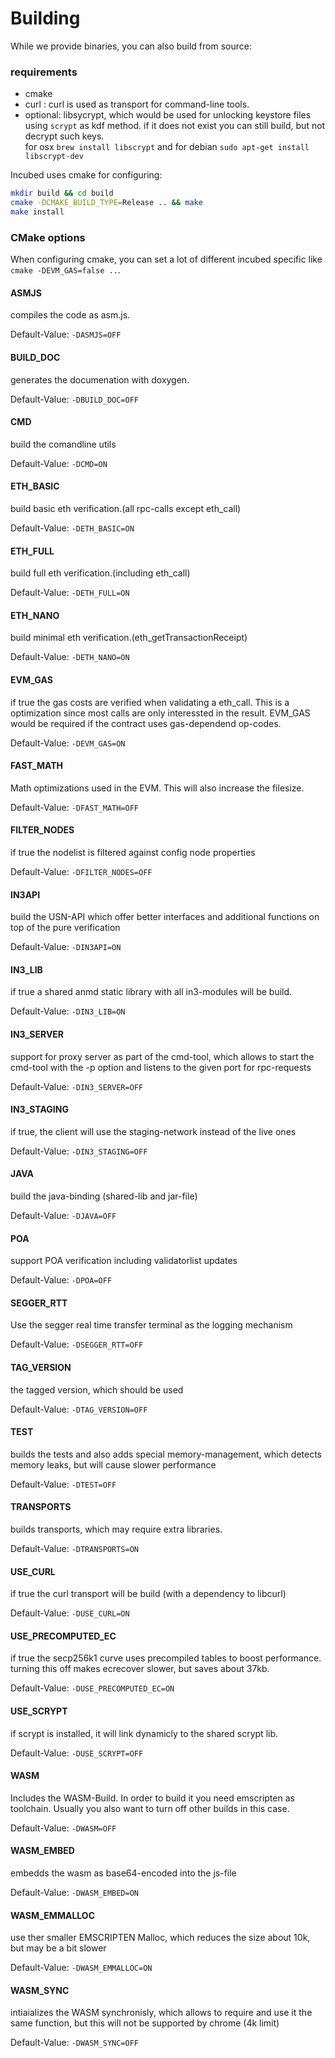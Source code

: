 # Building

While we provide binaries, you can also build from source:

### requirements

- cmake
- curl : curl is used as transport for command-line tools.
- optional: libsycrypt, which would be used for unlocking keystore files using `scrypt` as kdf method. if it does not exist you can still build, but not decrypt such keys.   
  for osx `brew install libscrypt` and for debian `sudo apt-get install libscrypt-dev`

Incubed uses cmake for configuring:

```sh
mkdir build && cd build
cmake -DCMAKE_BUILD_TYPE=Release .. && make
make install
```

### CMake options

When configuring cmake, you can set a lot of different incubed specific like `cmake -DEVM_GAS=false ..`.

#### ASMJS

  compiles the code as asm.js.

Default-Value: `-DASMJS=OFF`


#### BUILD_DOC

  generates the documenation with doxygen.

Default-Value: `-DBUILD_DOC=OFF`


#### CMD

  build the comandline utils

Default-Value: `-DCMD=ON`


#### ETH_BASIC

  build basic eth verification.(all rpc-calls except eth_call)

Default-Value: `-DETH_BASIC=ON`


#### ETH_FULL

  build full eth verification.(including eth_call)

Default-Value: `-DETH_FULL=ON`


#### ETH_NANO

  build minimal eth verification.(eth_getTransactionReceipt)

Default-Value: `-DETH_NANO=ON`


#### EVM_GAS

  if true the gas costs are verified when validating a eth_call. This is a optimization since most calls are only interessted in the result. EVM_GAS would be required if the contract uses gas-dependend op-codes.

Default-Value: `-DEVM_GAS=ON`


#### FAST_MATH

  Math optimizations used in the EVM. This will also increase the filesize.

Default-Value: `-DFAST_MATH=OFF`


#### FILTER_NODES

  if true the nodelist is filtered against config node properties

Default-Value: `-DFILTER_NODES=OFF`


#### IN3API

  build the USN-API which offer better interfaces and additional functions on top of the pure verification

Default-Value: `-DIN3API=ON`


#### IN3_LIB

  if true a shared anmd static library with all in3-modules will be build.

Default-Value: `-DIN3_LIB=ON`


#### IN3_SERVER

  support for proxy server as part of the cmd-tool, which allows to start the cmd-tool with the -p option and listens to the given port for rpc-requests

Default-Value: `-DIN3_SERVER=OFF`


#### IN3_STAGING

  if true, the client will use the staging-network instead of the live ones

Default-Value: `-DIN3_STAGING=OFF`


#### JAVA

  build the java-binding (shared-lib and jar-file)

Default-Value: `-DJAVA=OFF`


#### POA

  support POA verification including validatorlist updates

Default-Value: `-DPOA=OFF`


#### SEGGER_RTT

  Use the segger real time transfer terminal as the logging mechanism

Default-Value: `-DSEGGER_RTT=OFF`


#### TAG_VERSION

  the tagged version, which should be used

Default-Value: `-DTAG_VERSION=OFF`


#### TEST

  builds the tests and also adds special memory-management, which detects memory leaks, but will cause slower performance

Default-Value: `-DTEST=OFF`


#### TRANSPORTS

  builds transports, which may require extra libraries.

Default-Value: `-DTRANSPORTS=ON`


#### USE_CURL

  if true the curl transport will be build (with a dependency to libcurl)

Default-Value: `-DUSE_CURL=ON`


#### USE_PRECOMPUTED_EC

  if true the secp256k1 curve uses precompiled tables to boost performance. turning this off makes ecrecover slower, but saves about 37kb.

Default-Value: `-DUSE_PRECOMPUTED_EC=ON`


#### USE_SCRYPT

  if scrypt is installed, it will link dynamicly to the shared scrypt lib.

Default-Value: `-DUSE_SCRYPT=OFF`


#### WASM

  Includes the WASM-Build. In order to build it you need emscripten as toolchain. Usually you also want to turn off other builds in this case.

Default-Value: `-DWASM=OFF`


#### WASM_EMBED

  embedds the wasm as base64-encoded into the js-file

Default-Value: `-DWASM_EMBED=ON`


#### WASM_EMMALLOC

  use ther smaller EMSCRIPTEN Malloc, which reduces the size about 10k, but may be a bit slower

Default-Value: `-DWASM_EMMALLOC=ON`


#### WASM_SYNC

  intiaializes the WASM synchronisly, which allows to require and use it the same function, but this will not be supported by chrome (4k limit)

Default-Value: `-DWASM_SYNC=OFF`


